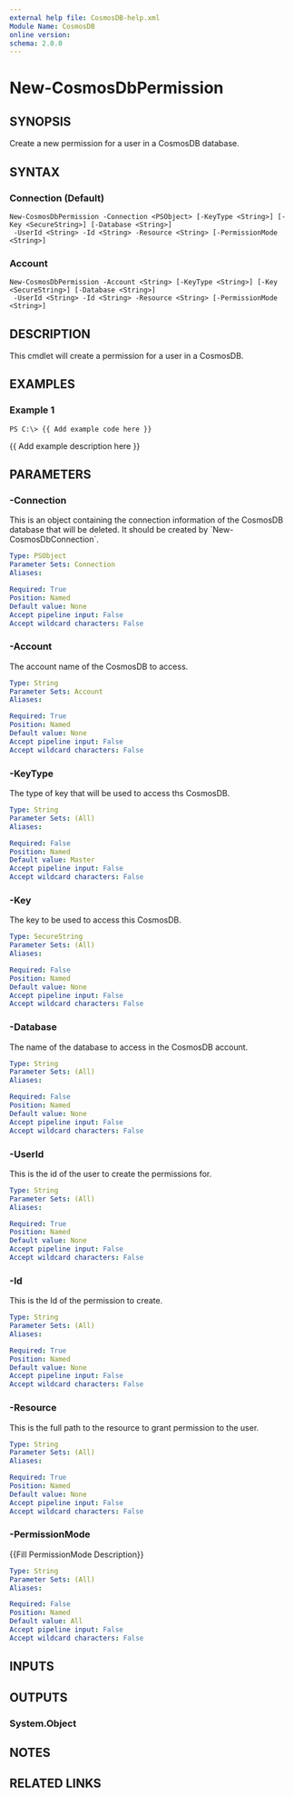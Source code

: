 ```yaml
---
external help file: CosmosDB-help.xml
Module Name: CosmosDB
online version: 
schema: 2.0.0
---
```


# New-CosmosDbPermission

## SYNOPSIS
Create a new permission for a user in a CosmosDB database.

## SYNTAX

### Connection (Default)
```
New-CosmosDbPermission -Connection <PSObject> [-KeyType <String>] [-Key <SecureString>] [-Database <String>]
 -UserId <String> -Id <String> -Resource <String> [-PermissionMode <String>]
```

### Account
```
New-CosmosDbPermission -Account <String> [-KeyType <String>] [-Key <SecureString>] [-Database <String>]
 -UserId <String> -Id <String> -Resource <String> [-PermissionMode <String>]
```

## DESCRIPTION
This cmdlet will create a permission for a user in a CosmosDB.

## EXAMPLES

### Example 1
```
PS C:\> {{ Add example code here }}
```

{{ Add example description here }}

## PARAMETERS

### -Connection
This is an object containing the connection information of
the CosmosDB database that will be deleted.
It should be created
by \`New-CosmosDbConnection\`.

```yaml
Type: PSObject
Parameter Sets: Connection
Aliases: 

Required: True
Position: Named
Default value: None
Accept pipeline input: False
Accept wildcard characters: False
```

### -Account
The account name of the CosmosDB to access.

```yaml
Type: String
Parameter Sets: Account
Aliases: 

Required: True
Position: Named
Default value: None
Accept pipeline input: False
Accept wildcard characters: False
```

### -KeyType
The type of key that will be used to access ths CosmosDB.

```yaml
Type: String
Parameter Sets: (All)
Aliases: 

Required: False
Position: Named
Default value: Master
Accept pipeline input: False
Accept wildcard characters: False
```

### -Key
The key to be used to access this CosmosDB.

```yaml
Type: SecureString
Parameter Sets: (All)
Aliases: 

Required: False
Position: Named
Default value: None
Accept pipeline input: False
Accept wildcard characters: False
```

### -Database
The name of the database to access in the CosmosDB account.

```yaml
Type: String
Parameter Sets: (All)
Aliases: 

Required: False
Position: Named
Default value: None
Accept pipeline input: False
Accept wildcard characters: False
```

### -UserId
This is the id of the user to create the permissions for.

```yaml
Type: String
Parameter Sets: (All)
Aliases: 

Required: True
Position: Named
Default value: None
Accept pipeline input: False
Accept wildcard characters: False
```

### -Id
This is the Id of the permission to create.

```yaml
Type: String
Parameter Sets: (All)
Aliases: 

Required: True
Position: Named
Default value: None
Accept pipeline input: False
Accept wildcard characters: False
```

### -Resource
This is the full path to the resource to grant permission
to the user.

```yaml
Type: String
Parameter Sets: (All)
Aliases: 

Required: True
Position: Named
Default value: None
Accept pipeline input: False
Accept wildcard characters: False
```

### -PermissionMode
{{Fill PermissionMode Description}}

```yaml
Type: String
Parameter Sets: (All)
Aliases: 

Required: False
Position: Named
Default value: All
Accept pipeline input: False
Accept wildcard characters: False
```

## INPUTS

## OUTPUTS

### System.Object

## NOTES

## RELATED LINKS

